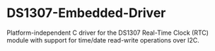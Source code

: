# DS1307-Embedded-Driver
Platform-independent C driver for the DS1307 Real-Time Clock (RTC) module with support for time/date read-write operations over I2C.
